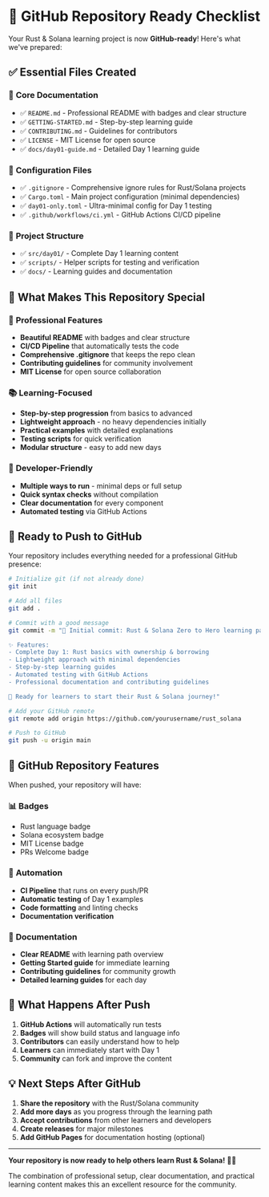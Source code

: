 # 🚀 GitHub Repository Ready Checklist

Your Rust & Solana learning project is now **GitHub-ready**! Here's what we've prepared:

## ✅ Essential Files Created

### 📄 **Core Documentation**
- ✅ `README.md` - Professional README with badges and clear structure
- ✅ `GETTING-STARTED.md` - Step-by-step learning guide
- ✅ `CONTRIBUTING.md` - Guidelines for contributors
- ✅ `LICENSE` - MIT License for open source
- ✅ `docs/day01-guide.md` - Detailed Day 1 learning guide

### 🔧 **Configuration Files**
- ✅ `.gitignore` - Comprehensive ignore rules for Rust/Solana projects
- ✅ `Cargo.toml` - Main project configuration (minimal dependencies)
- ✅ `day01-only.toml` - Ultra-minimal config for Day 1 testing
- ✅ `.github/workflows/ci.yml` - GitHub Actions CI/CD pipeline

### 📁 **Project Structure**
- ✅ `src/day01/` - Complete Day 1 learning content
- ✅ `scripts/` - Helper scripts for testing and verification
- ✅ `docs/` - Learning guides and documentation

## 🎯 What Makes This Repository Special

### 🌟 **Professional Features**
- **Beautiful README** with badges and clear structure
- **CI/CD Pipeline** that automatically tests the code
- **Comprehensive .gitignore** that keeps the repo clean
- **Contributing guidelines** for community involvement
- **MIT License** for open source collaboration

### 📚 **Learning-Focused**
- **Step-by-step progression** from basics to advanced
- **Lightweight approach** - no heavy dependencies initially
- **Practical examples** with detailed explanations
- **Testing scripts** for quick verification
- **Modular structure** - easy to add new days

### 🔧 **Developer-Friendly**
- **Multiple ways to run** - minimal deps or full setup
- **Quick syntax checks** without compilation
- **Clear documentation** for every component
- **Automated testing** via GitHub Actions

## 🚀 Ready to Push to GitHub

Your repository includes everything needed for a professional GitHub presence:

```bash
# Initialize git (if not already done)
git init

# Add all files
git add .

# Commit with a good message
git commit -m "🎉 Initial commit: Rust & Solana Zero to Hero learning path

✨ Features:
- Complete Day 1: Rust basics with ownership & borrowing
- Lightweight approach with minimal dependencies
- Step-by-step learning guides
- Automated testing with GitHub Actions
- Professional documentation and contributing guidelines

🎯 Ready for learners to start their Rust & Solana journey!"

# Add your GitHub remote
git remote add origin https://github.com/yourusername/rust_solana

# Push to GitHub
git push -u origin main
```

## 🎨 GitHub Repository Features

When pushed, your repository will have:

### 📊 **Badges**
- Rust language badge
- Solana ecosystem badge  
- MIT License badge
- PRs Welcome badge

### 🤖 **Automation**
- **CI Pipeline** that runs on every push/PR
- **Automatic testing** of Day 1 examples
- **Code formatting** and linting checks
- **Documentation verification**

### 📖 **Documentation**
- **Clear README** with learning path overview
- **Getting Started guide** for immediate learning
- **Contributing guidelines** for community growth
- **Detailed learning guides** for each day

## 🎯 What Happens After Push

1. **GitHub Actions** will automatically run tests
2. **Badges** will show build status and language info
3. **Contributors** can easily understand how to help
4. **Learners** can immediately start with Day 1
5. **Community** can fork and improve the content

## 💡 Next Steps After GitHub

1. **Share the repository** with the Rust/Solana community
2. **Add more days** as you progress through the learning path
3. **Accept contributions** from other learners and developers
4. **Create releases** for major milestones
5. **Add GitHub Pages** for documentation hosting (optional)

---

**Your repository is now ready to help others learn Rust & Solana!** 🦀🚀

The combination of professional setup, clear documentation, and practical learning content makes this an excellent resource for the community.
